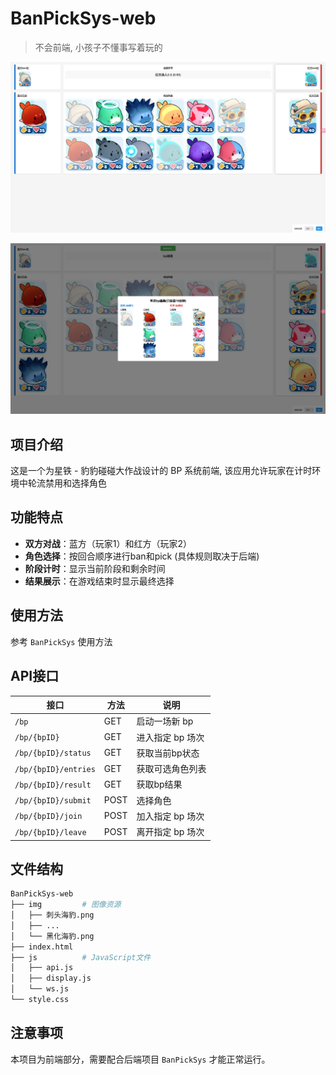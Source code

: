 # BanPickSys-web

> 不会前端, 小孩子不懂事写着玩的

![bp.png](./README.asset/bp.png)

![result.png](./README.asset/result.png)

## 项目介绍

这是一个为星铁 - 豹豹碰碰大作战设计的 BP 系统前端, 该应用允许玩家在计时环境中轮流禁用和选择角色

## 功能特点

- **双方对战**：蓝方（玩家1）和红方（玩家2）
- **角色选择**：按回合顺序进行ban和pick (具体规则取决于后端)
- **阶段计时**：显示当前阶段和剩余时间
- **结果展示**：在游戏结束时显示最终选择

## 使用方法

参考 `BanPickSys` 使用方法

## API接口

| 接口 | 方法 | 说明 |
|------|------|------|
| `/bp` | GET | 启动一场新 bp |
| `/bp/{bpID}` | GET | 进入指定 bp 场次 |
| `/bp/{bpID}/status` | GET | 获取当前bp状态 |
| `/bp/{bpID}/entries` | GET | 获取可选角色列表 |
| `/bp/{bpID}/result` | GET | 获取bp结果 |
| `/bp/{bpID}/submit` | POST | 选择角色 |
| `/bp/{bpID}/join` | POST | 加入指定 bp 场次 |
| `/bp/{bpID}/leave` | POST | 离开指定 bp 场次 |

## 文件结构
```bash
BanPickSys-web
├── img         # 图像资源
│   ├── 刺头海豹.png
│   ├── ...
│   └── 黑化海豹.png
├── index.html
├── js          # JavaScript文件
│   ├── api.js
│   ├── display.js
│   └── ws.js
└── style.css
```

## 注意事项

本项目为前端部分，需要配合后端项目 `BanPickSys` 才能正常运行。